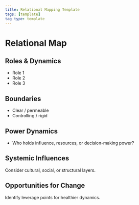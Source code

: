 ```yaml
---
title: Relational Mapping Template
tags: [template]
tag type: template
---
```


<!-- @format -->

# Relational Map

## Roles & Dynamics

- Role 1
- Role 2
- Role 3

## Boundaries

- Clear / permeable
- Controlling / rigid

## Power Dynamics

- Who holds influence, resources, or decision-making power?

## Systemic Influences

Consider cultural, social, or structural layers.

## Opportunities for Change

Identify leverage points for healthier dynamics.
